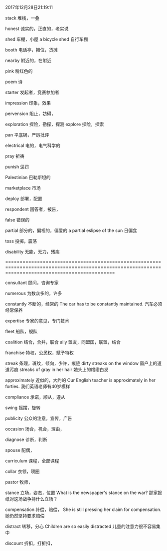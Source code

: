 2017年12月28日21:19:11




stack								堆栈，一叠



honest								诚实的，正直的，老实说

shed								车棚，小屋
a bicycle shed						自行车棚

booth								电话亭，摊位，货摊



nearby								附近的，在附近

pink								粉红色的

poem								诗

starter								发起者，竞赛参加者


impression							印象，效果

pervension							阻止，妨碍，

exploration							探险，勘探，探测
explore								探险，探索

pan									平底锅，严厉批评


electrical							电的，电气科学的

pray								祈祷

punish								惩罚


Palestinian							巴勒斯坦的

marketplace							市场

deploy								部署，配置

respondent							回答者，被告，

false								错误的




partial								部分的，偏袒的，偏爱的
a partial eslipse of the sun		日偏食

toss								投掷，震荡

disability							无能，无力，残疾





==================================================================================================================================================

consultant							顾问，咨询专家

numerous							为数众多的，许多

constantly							不断的，经常的
The car has to be constantly maintained.
汽车必须经常保养

expertise							专家的意见，专门技术

fleet 								船队，舰队

coalition							结合，合并，联合
ally								盟友，同盟国，联盟，结合

franchise							特权，公民权，赋予特权

streak								条理，斑纹，倾向，少许，痕迹
dirty streaks on the window			窗户上的道道污痕
streaks of gray in her hair			她头上的绺绺白发

approximately						近似的，大约的
Our English teacher is approximately in her forties.
我们英语老师有40岁模样


compliance							承诺，顺从，遵从

swing								摇摆，旋转


publicity							公众的注意，宣传，广告



occasion							场合，机会，理由，

diagnose							诊断，判断


spouse								配偶，

curriculum							课程，全部课程

collar								衣领，项圈

pastor								牧师，


stance								立场，姿态，位置
What is the newspaper's stance on the war?
那家报纸对这场战争持什么立场？


compensation						补偿，赔偿，
She is still pressing her claim for compensation.
她仍然坚持要求赔偿


distract							转移，分心
Children are so easily distracted	儿童的注意力很不容易集中


discount							折扣，打折扣，


















































